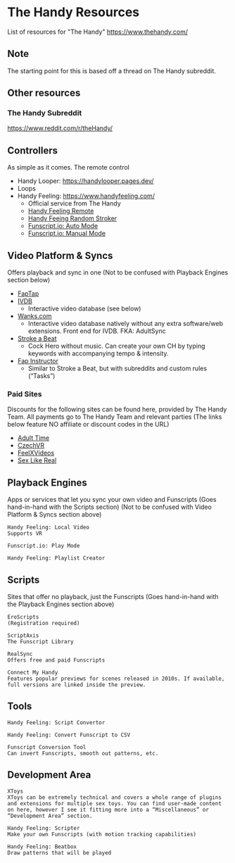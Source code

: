 # The Handy Resources
List of resources for "The Handy"
https://www.thehandy.com/

## Note
The starting point for this is based off a thread on The Handy subreddit.

## Other resources
### The Handy Subreddit
https://www.reddit.com/r/theHandy/

## Controllers

As simple as it comes. The remote control
- Handy Looper: https://handylooper.pages.dev/
- Loops 
- Handy Feeling: https://www.handyfeeling.com/
  - Official service from The Handy
  - [Handy Feeling Remote](https://www.handyfeeling.com/remote)
  - [Handy Feeing Random Stroker](https://www.handyfeeling.com/random)
  - [Funscript.io: Auto Mode](https://funscript.io/auto)
  - [Funscript.io: Manual Mode](https://funscript.io/manual)

## Video Platform & Syncs

Offers playback and sync in one
(Not to be confused with Playback Engines section below)
- [FapTap](https://faptap.net/)
- [IVDB](https://www.ivdb.io/#/videos)
  - Interactive video database (see below)
- [Wanks.com](https://wanks.com/)
  - Interactive video database natively without any extra software/web extensions. Front end for IVDB. FKA: AdultSync
- [Stroke a Beat](https://www.strokeabeat.com/)
  - Cock Hero without music. Can create your own CH by typing keywords with accompanying tempo & intensity.
- [Fap Instructor](https://fapinstructor.com/)
  - Similar to Stroke a Beat, but with subreddits and custom rules (“Tasks”)

### Paid Sites
Discounts for the following sites can be found here, provided by The Handy Team. All payments go to The Handy Team and relevant parties (The links below feature NO affiliate or discount codes in the URL)
- [Adult Time](https://www.adulttime.com/)
- [CzechVR](https://www.czechvr.com/tag-teledildonics)
- [FeelXVideos](https://www.feelxvideos.com/)
- [Sex Like Real](https://www.sexlikereal.com/)

## Playback Engines

Apps or services that let you sync your own video and Funscripts
(Goes hand-in-hand with the Scripts section)
(Not to be confused with Video Platform & Syncs section above)

    Handy Feeling: Local Video
    Supports VR

    Funscript.io: Play Mode

    Handy Feeling: Playlist Creator

## Scripts

Sites that offer no playback, just the Funscripts
(Goes hand-in-hand with the Playback Engines section above)

    EroScripts
    (Registration required)

    ScriptAxis
    The Funscript Library

    RealSync
    Offers free and paid Funscripts

    Connect My Handy
    Features popular previews for scenes released in 2010s. If available, full versions are linked inside the preview.

## Tools

    Handy Feeling: Script Convertor

    Handy Feeling: Convert Funscript to CSV

    Funscript Conversion Tool
    Can invert Funscripts, smooth out patterns, etc.

## Development Area

    XToys
    XToys can be extremely technical and covers a whole range of plugins and extensions for multiple sex toys. You can find user-made content on here, however I see it fitting more into a “Miscellaneous” or “Development Area” section.

    Handy Feeling: Scripter
    Make your own Funscripts (with motion tracking capabilities)

    Handy Feeling: Beatbox
    Draw patterns that will be played
